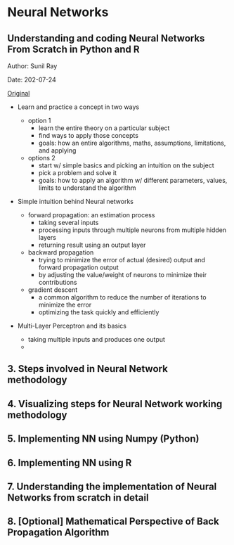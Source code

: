 # Neural Networks


## Understanding and coding Neural Networks From Scratch in Python and R

Author: Sunil Ray

Date: 202-07-24

[Original](https://tinyurl.com/ydcgnt8j)

+ Learn and practice a concept in two ways
  + option 1
    + learn the entire theory on a particular subject
    + find ways to apply those concepts
    + goals: how an entire algorithms, maths, assumptions, limitations, and applying
  + options 2
    + start w/ simple basics and picking an intuition on the subject
    + pick a problem and solve it
    + goals: how to apply an algorithm w/ different parameters, values, limits to understand the algorithm

+ Simple intuition behind Neural networks
  + forward propagation: an estimation process
    + taking several inputs
    + processing inputs through multiple neurons from multiple hidden layers
    + returning result using an output layer
  + backward propagation
    + trying to minimize the error of actual (desired) output and forward propagation output
    + by adjusting the value/weight of neurons to minimize their contributions
  + gradient descent
    + a common algorithm to reduce the number of iterations to minimize the error
    + optimizing the task quickly and efficiently

+ Multi-Layer Perceptron and its basics
  + taking multiple inputs and produces one output
  + 





## 3. Steps involved in Neural Network methodology





## 4. Visualizing steps for Neural Network working methodology





## 5. Implementing NN using Numpy (Python)





## 6. Implementing NN using R





## 7. Understanding the implementation of Neural Networks from scratch in detail





## 8. [Optional] Mathematical Perspective of Back Propagation Algorithm







